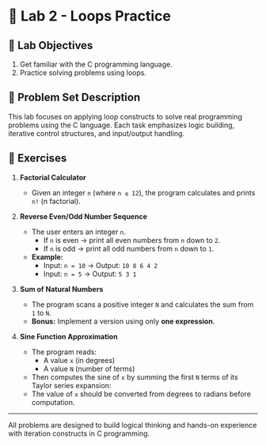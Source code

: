 # 🔁 Lab 2 - Loops Practice

## 🎯 Lab Objectives

1. Get familiar with the C programming language.
2. Practice solving problems using loops.

## 🧩 Problem Set Description

This lab focuses on applying loop constructs to solve real programming problems using the C language. Each task emphasizes logic building, iterative control structures, and input/output handling.

## 📌 Exercises

1. **Factorial Calculator**  
   - Given an integer `n` (where `n ≤ 12`), the program calculates and prints `n!` (n factorial).

2. **Reverse Even/Odd Number Sequence**  
   - The user enters an integer `n`.
     - If `n` is even → print all even numbers from `n` down to `2`.
     - If `n` is odd → print all odd numbers from `n` down to `1`.  
   - **Example:**
     - Input: `n = 10` → Output: `10 8 6 4 2`
     - Input: `n = 5` → Output: `5 3 1`

3. **Sum of Natural Numbers**  
   - The program scans a positive integer `N` and calculates the sum from `1` to `N`.  
   - **Bonus:** Implement a version using only **one expression**.

4. **Sine Function Approximation**  
   - The program reads:
     - A value `x` (in degrees)
     - A value `N` (number of terms)
   - Then computes the sine of `x` by summing the first `N` terms of its Taylor series expansion:
   - The value of `x` should be converted from degrees to radians before computation.

---

All problems are designed to build logical thinking and hands-on experience with iteration constructs in C programming.
